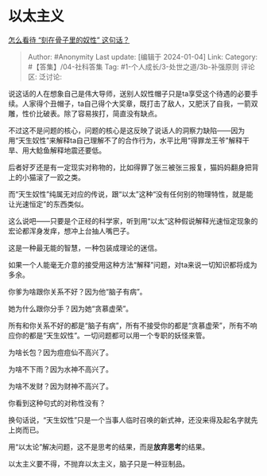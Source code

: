 # 以太主义
[怎么看待 “刻在骨子里的奴性” 这句话？](https://www.zhihu.com/question/585517335/answer/3348911002)

> Author: #Anonymity
> Last update: [编辑于 2024-01-04]
> Link:
> Category: #【答集】/04-社科答集
> Tag: #1-个人成长/3-处世之道/3b-补强原则
> 评论区:
> 泛讨论:

说这话的人在想象自己是伟大导师，送别人奴性帽子只是ta享受这个待遇的必要手续。人家得个丑帽子，ta自己得个大奖章，既打击了敌人，又肥沃了自我，一箭双雕，性价比破表。除了容易挨打，简直没有缺点。

不过这不是问题的核心，问题的核心是这反映了说话人的洞察力缺陷——因为用“天生奴性”来解释ta自己理解不了的合作行为，水平比用“得罪龙王爷”解释干旱、用大鲶鱼解释地震还要低。

后者好歹还是有一定现实对称物的，比如得罪了张三被张三报复，猫妈妈翻身把背上的小猫滚了一跤之类。

而“天生奴性”纯属无对应的传说，跟“以太”这种“没有任何别的物理特性，就是能让光速恒定”的东西类似。

这么说吧——只要是个正经的科学家，听到用“以太”这种假说解释光速恒定现象的宏论都浑身发痒，想冲上台抽人嘴巴子。

这是一种最无能的智慧，一种包装成理论的迷信。

如果一个人能毫无介意的接受用这种方法“解释”问题，对ta来说一切知识都将成为多余。

你爹为啥跟你关系不好？因为他“脑子有病”。

她为什么跟你分手？因为她“贪慕虚荣”。

所有和你关系不好的都是“脑子有病”，所有不接受你的都是“贪慕虚荣”，所有不响应你的都是“天生奴性”。一切问题都可以用一个专职的妖怪来管。

为啥长包？因为痘痘仙不高兴了。

为啥不下雨？因为水神不高兴了。

为啥不发财？因为财神不高兴了。

你看到这种句式的对称性没有？

换句话说，“天生奴性”只是一个当事人临时召唤的新式神，还没来得及起名字就先上岗而已。

用“以太论”解决问题，这不是思考的结果，而是**放弃思考**的结果。

以太主义要不得，不抛弃以太主义，脑子只是一种豆制品。
